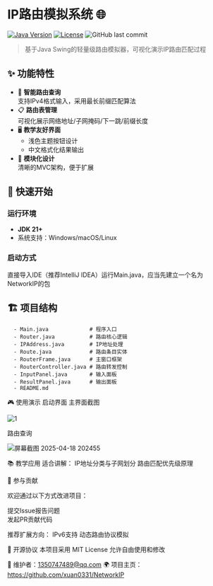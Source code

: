 # IP路由模拟系统 🌐

[![Java Version](https://img.shields.io/badge/Java-21%2B-blue)](https://openjdk.org/)
[![License](https://img.shields.io/badge/License-MIT-green)](LICENSE)
![GitHub last commit](https://img.shields.io/github/last-commit/xuan0331/NetworkIP)

> 基于Java Swing的轻量级路由模拟器，可视化演示IP路由匹配过程

## ✨ 功能特性

- 🎯 **智能路由查询**  
  支持IPv4格式输入，采用最长前缀匹配算法
- 📋 **路由表管理**  
  可视化展示网络地址/子网掩码/下一跳/前缀长度
- 🖥️ **教学友好界面**  
  - 浅色主题按钮设计  
  - 中文格式化结果输出  
- 🧩 **模块化设计**  
  清晰的MVC架构，便于扩展

## 🚀 快速开始

### 运行环境
- **JDK 21+**
- 系统支持：Windows/macOS/Linux

### 启动方式

直接导入IDE（推荐IntelliJ IDEA）运行Main.java，应当先建立一个名为NetworkIP的包


## 🏗️ 项目结构
      
      - Main.java             # 程序入口
      - Router.java           # 路由核心逻辑
      - IPAddress.java        # IP地址处理
      - Route.java            # 路由条目实体
      - RouterFrame.java      # 主窗口框架
      - RouterController.java # 路由转发控制
      - InputPanel.java       # 输入面板
      - ResultPanel.java      # 输出面板
      - README.md

🎮 使用演示
启动界面
主界面截图

![1](https://github.com/user-attachments/assets/02981b66-e711-49d3-8945-678cde25a78c)


路由查询

![屏幕截图 2025-04-18 202455](https://github.com/user-attachments/assets/3ad6ce22-4a33-4079-b373-2bb75b14d1cd)



📚 教学应用
适合讲解：
IP地址分类与子网划分
路由匹配优先级原理


🤝 参与贡献

欢迎通过以下方式改进项目：

提交Issue报告问题  
发起PR贡献代码

推荐扩展方向：
IPv6支持
动态路由协议模拟

📜 开源协议
本项目采用 MIT License
允许自由使用和修改

📧 维护者：1350747489@qq.com
🌍 项目主页：https://github.com/xuan0331/NetworkIP
